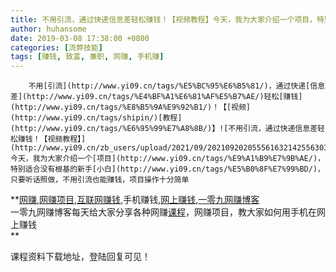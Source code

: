 ```yaml
---
title: 不用引流，通过快递信息差轻松赚钱！【视频教程】今天，我为大家介绍一个项目，特别适合没有根基的新手小白，只要听话照做，不用引流也能赚钱，项目操作十分简单
author: huhansome
date: 2019-03-08 17:38:00 +0800
categories: [流弊技能]
tags: [赚钱, 致富, 兼职, 网赚, 手机赚]
---
```



        不用[引流](http://www.yi09.cn/tags/%E5%BC%95%E6%B5%81/)，通过快递[信息差](http://www.yi09.cn/tags/%E4%BF%A1%E6%81%AF%E5%B7%AE/)轻松[赚钱](http://www.yi09.cn/tags/%E8%B5%9A%E9%92%B1/)！【[视频](http://www.yi09.cn/tags/shipin/)[教程](http://www.yi09.cn/tags/%E6%95%99%E7%A8%8B/)】![不用引流，通过快递信息差轻松赚钱！【视频教程】](http://www.yi09.cn/zb_users/upload/2021/09/20210920205556163214255630320.png)今天，我为大家介绍一个[项目](http://www.yi09.cn/tags/%E9%A1%B9%E7%9B%AE/)，特别适合没有根基的新手[小白](http://www.yi09.cn/tags/%E5%B0%8F%E7%99%BD/)，只要听话照做，不用引流也能赚钱，项目操作十分简单

**[网赚](http://www.yi09.cn/tags/%E7%BD%91%E8%B5%9A/),[网赚项目](http://www.yi09.cn/tags/%E7%BD%91%E8%B5%9A%E9%A1%B9%E7%9B%AE/),[互联网赚钱](http://www.yi09.cn/tags/%E4%BA%92%E8%81%94%E7%BD%91%E8%B5%9A%E9%92%B1/),手机赚钱,[网上赚钱](http://www.yi09.cn/tags/%E7%BD%91%E4%B8%8A%E8%B5%9A%E9%92%B1/),[一零九网赚博客](http://www.yi09.cn/tags/%E4%B8%80%E9%9B%B6%E4%B9%9D%E7%BD%91%E8%B5%9A%E5%8D%9A%E5%AE%A2/)  
一零九网赚博客每天给大家分享各种网赚[课程](http://www.yi09.cn/tags/%E8%AF%BE%E7%A8%8B/)，网赚项目，教大家如何用手机在网上赚钱  
**  
  
  

课程资料下载地址，登陆回复可见！

